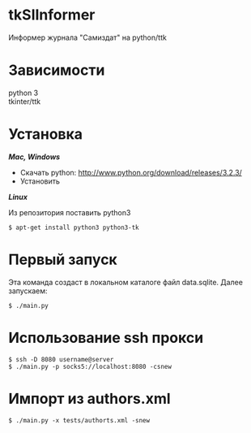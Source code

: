 tkSIInformer
============

Информер журнала "Самиздат" на python/ttk


Зависимости
===========

python 3<br>
tkinter/ttk


Установка
=========

***Mac, Windows***
* Скачать python: http://www.python.org/download/releases/3.2.3/
* Установить

***Linux***

Из репозитория поставить python3

    $ apt-get install python3 python3-tk


Первый запуск
=============

Эта команда создаст в локальном каталоге файл data.sqlite. Далее запускаем:

    $ ./main.py
    

Использование ssh прокси
========================

    $ ssh -D 8080 username@server
    $ ./main.py -p socks5://localhost:8080 -csnew


Импорт из authors.xml
=====================

    $ ./main.py -x tests/authorts.xml -snew
